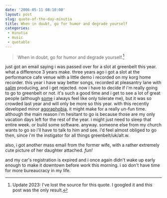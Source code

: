 ```yaml
---
date: '2006-05-11 08:10:00'
layout: post
slug: quote-of-the-day-minutia
title: When in doubt, go for humor and degrade yourself
categories:
 - minutia
 - music
 - quotable
---
```


> When in doubt, go for humor and degrade yourself.[^1]

just got an email saying i was passed over for a slot at greenbelt this year. what a difference 3 years make. three years ago i got a slot at the performance cafe venue with a little demo i recorded on my korg home recorder. this year i have way better songs, recorded at pleasantry lane with [salim][1] producing, and i get rejected. now i have to decide if i'm really going to go to greenbelt or not. it's such a good time and i get to see a lot of great people (although [some][2] i always feel like only tolerate me), but it was so crowded last year and will only be more so this year. with this recently developed minor [agoraphobia][3], it might make for a really un-fun time. although the main reason i'm hesitant to go is because those are my only vacation days left for the rest of the year. i might just need to sleep that entire week. or build some software. anyway. someone else from my church wants to go so i'll have to talk to him and see. i'd feel almost obliged to go then, since i'm the instigator for all things greenbelt/uk/alt.w.

also, i got another mass email from the former wife, with a rather extremely cute picture of her daughter attached. _fun!_

and my car's registration is expired and i once again didn't wake up early enough to make it downtown before work this morning. i so don't have time for more bureaucracy in my life.

[^1]: Update 2023: I've lost the source for this quote. I googled it and this post was the only result.

   [1]: http://salimnourallah.com

   [2]: http://jonnybaker.blogs.com/

   [3]: http://en.wikipedia.org/wiki/Agoraphobia

